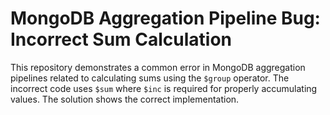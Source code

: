 # MongoDB Aggregation Pipeline Bug: Incorrect Sum Calculation
This repository demonstrates a common error in MongoDB aggregation pipelines related to calculating sums using the `$group` operator.  The incorrect code uses `$sum` where `$inc` is required for properly accumulating values. The solution shows the correct implementation.